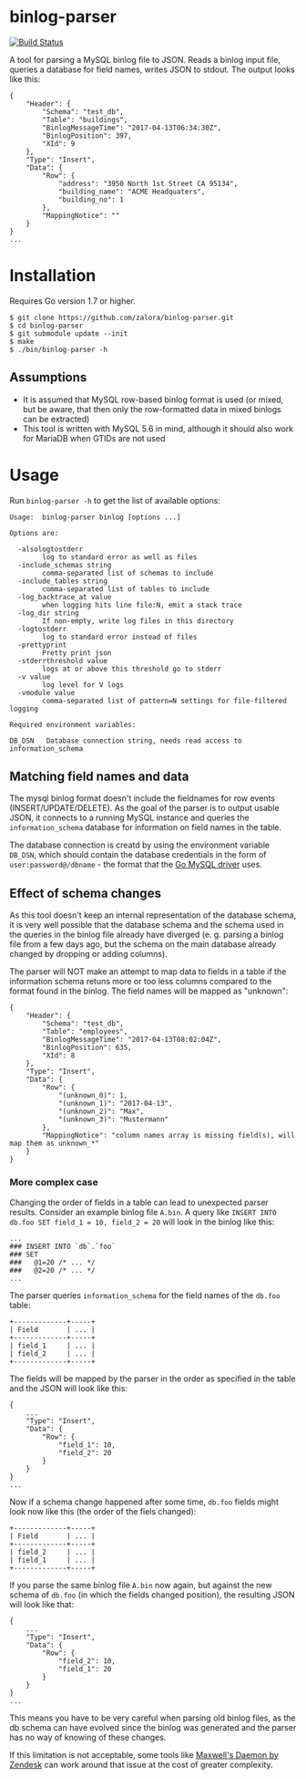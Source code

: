 # binlog-parser

[![Build Status](https://travis-ci.org/zalora/binlog-parser.svg?branch=master)](https://travis-ci.org/zalora/binlog-parser)

A tool for parsing a MySQL binlog file to JSON. Reads a binlog input file, queries a database for field names, writes JSON to stdout. The output looks like this:

    {
        "Header": {
            "Schema": "test_db",
            "Table": "buildings",
            "BinlogMessageTime": "2017-04-13T06:34:30Z",
            "BinlogPosition": 397,
            "XId": 9
        },
        "Type": "Insert",
        "Data": {
            "Row": {
                "address": "3950 North 1st Street CA 95134",
                "building_name": "ACME Headquaters",
                "building_no": 1
            },
            "MappingNotice": ""
        }
    }
    ...

# Installation

Requires Go version 1.7 or higher.

    $ git clone https://github.com/zalora/binlog-parser.git
    $ cd binlog-parser
    $ git submodule update --init
    $ make
    $ ./bin/binlog-parser -h

## Assumptions

- It is assumed that MySQL row-based binlog format is used (or mixed, but be aware, that then only the row-formatted data in mixed binlogs can be extracted)
- This tool is written with MySQL 5.6 in mind, although it should also work for MariaDB when GTIDs are not used

# Usage

Run `binlog-parser -h` to get the list of available options:

    Usage:	binlog-parser binlog [options ...]

    Options are:

      -alsologtostderr
        	log to standard error as well as files
      -include_schemas string
        	comma-separated list of schemas to include
      -include_tables string
        	comma-separated list of tables to include
      -log_backtrace_at value
        	when logging hits line file:N, emit a stack trace
      -log_dir string
        	If non-empty, write log files in this directory
      -logtostderr
        	log to standard error instead of files
      -prettyprint
        	Pretty print json
      -stderrthreshold value
        	logs at or above this threshold go to stderr
      -v value
        	log level for V logs
      -vmodule value
        	comma-separated list of pattern=N settings for file-filtered logging

    Required environment variables:

    DB_DSN	 Database connection string, needs read access to information_schema

## Matching field names and data

The mysql binlog format doesn't include the fieldnames for row events (INSERT/UPDATE/DELETE). As the goal of the parser is to output
usable JSON, it connects to a running MySQL instance and queries the `information_schema` database for information on field names in the table.

The database connection is creatd by using the environment variable `DB_DSN`, which should contain the database credentials in the form of
`user:password@/dbname` - the format that the [Go MySQL driver](https://godoc.org/github.com/go-sql-driver/mysql) uses.

## Effect of schema changes

As this tool doesn't keep an internal representation of the database schema, it is very well possible that the database schema and the schema used in the
queries in the binlog file already have diverged (e. g. parsing a binlog file from a few days ago, but the schema on the main database already changed
by dropping or adding columns).

The parser will NOT make an attempt to map data to fields in a table if the information schema retuns more or too less columns
compared to the format found in the binlog. The field names will be mapped as "unknown":

    {
        "Header": {
            "Schema": "test_db",
            "Table": "employees",
            "BinlogMessageTime": "2017-04-13T08:02:04Z",
            "BinlogPosition": 635,
            "XId": 8
        },
        "Type": "Insert",
        "Data": {
            "Row": {
                "(unknown_0)": 1,
                "(unknown_1)": "2017-04-13",
                "(unknown_2)": "Max",
                "(unknown_3)": "Mustermann"
            },
            "MappingNotice": "column names array is missing field(s), will map them as unknown_*"
        }
    }

### More complex case

Changing the order of fields in a table can lead to unexpected parser results. Consider an example binlog file `A.bin`.
A query like `INSERT INTO db.foo SET field_1 = 10, field_2 = 20` will look in the binlog like this:

    ...
    ### INSERT INTO `db`.`foo`
    ### SET
    ###   @1=20 /* ... */
    ###   @2=20 /* ... */
    ...

The parser queries `information_schema` for the field names of the `db.foo` table:

    +-------------+-----+
    | Field       | ... |
    +-------------+-----+
    | field_1     | ... |
    | field_2     | ... |
    +-------------+-----+

The fields will be mapped by the parser in the order as specified in the table and the JSON will look like this:

    {
        ...
        "Type": "Insert",
        "Data": {
            "Row": {
                "field_1": 10,
                "field_2": 20
            }
        }
    }
    ...

Now if a schema change happened after some time, `db.foo` fields might look now like this (the order of the fiels changed):

    +-------------+-----+
    | Field       | ... |
    +-------------+-----+
    | field_2     | ... |
    | field_1     | ... |
    +-------------+-----+

If you parse the same binlog file `A.bin` now again, but against the new schema of `db.foo` (in which the fields changed position), the resulting JSON
will look like that:


    {
        ...
        "Type": "Insert",
        "Data": {
            "Row": {
                "field_2": 10,
                "field_1": 20
            }
        }
    }
    ...

This means you have to be very careful when parsing old binlog files, as the db schema can have evolved since the binlog was generated and the parser
has no way of knowing of these changes.

If this limitation is not acceptable, some tools like [Maxwell's Daemon by Zendesk](https://github.com/zendesk/maxwell) can work around that issue at the cost of greater complexity.
